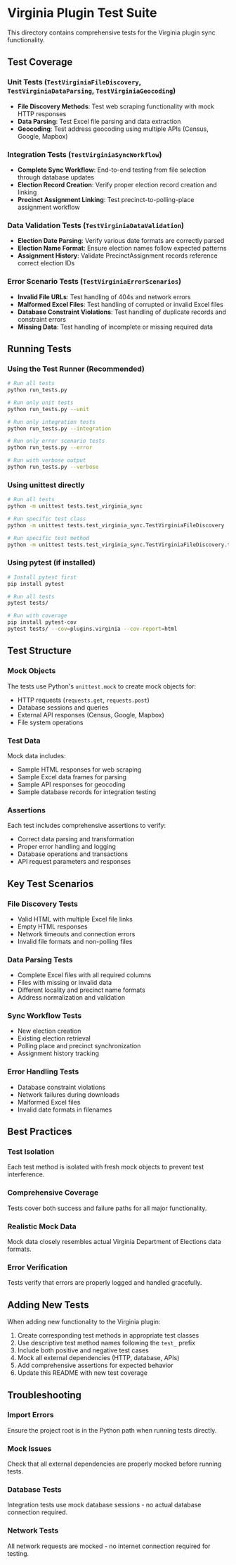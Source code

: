 # Virginia Plugin Test Suite

This directory contains comprehensive tests for the Virginia plugin sync functionality.

## Test Coverage

### Unit Tests (`TestVirginiaFileDiscovery`, `TestVirginiaDataParsing`, `TestVirginiaGeocoding`)
- **File Discovery Methods**: Test web scraping functionality with mock HTTP responses
- **Data Parsing**: Test Excel file parsing and data extraction
- **Geocoding**: Test address geocoding using multiple APIs (Census, Google, Mapbox)

### Integration Tests (`TestVirginiaSyncWorkflow`)
- **Complete Sync Workflow**: End-to-end testing from file selection through database updates
- **Election Record Creation**: Verify proper election record creation and linking
- **Precinct Assignment Linking**: Test precinct-to-polling-place assignment workflow

### Data Validation Tests (`TestVirginiaDataValidation`)
- **Election Date Parsing**: Verify various date formats are correctly parsed
- **Election Name Format**: Ensure election names follow expected patterns
- **Assignment History**: Validate PrecinctAssignment records reference correct election IDs

### Error Scenario Tests (`TestVirginiaErrorScenarios`)
- **Invalid File URLs**: Test handling of 404s and network errors
- **Malformed Excel Files**: Test handling of corrupted or invalid Excel files
- **Database Constraint Violations**: Test handling of duplicate records and constraint errors
- **Missing Data**: Test handling of incomplete or missing required data

## Running Tests

### Using the Test Runner (Recommended)
```bash
# Run all tests
python run_tests.py

# Run only unit tests
python run_tests.py --unit

# Run only integration tests
python run_tests.py --integration

# Run only error scenario tests
python run_tests.py --error

# Run with verbose output
python run_tests.py --verbose
```

### Using unittest directly
```bash
# Run all tests
python -m unittest tests.test_virginia_sync

# Run specific test class
python -m unittest tests.test_virginia_sync.TestVirginiaFileDiscovery

# Run specific test method
python -m unittest tests.test_virginia_sync.TestVirginiaFileDiscovery.test_discover_available_files_success
```

### Using pytest (if installed)
```bash
# Install pytest first
pip install pytest

# Run all tests
pytest tests/

# Run with coverage
pip install pytest-cov
pytest tests/ --cov=plugins.virginia --cov-report=html
```

## Test Structure

### Mock Objects
The tests use Python's `unittest.mock` to create mock objects for:
- HTTP requests (`requests.get`, `requests.post`)
- Database sessions and queries
- External API responses (Census, Google, Mapbox)
- File system operations

### Test Data
Mock data includes:
- Sample HTML responses for web scraping
- Sample Excel data frames for parsing
- Sample API responses for geocoding
- Sample database records for integration testing

### Assertions
Each test includes comprehensive assertions to verify:
- Correct data parsing and transformation
- Proper error handling and logging
- Database operations and transactions
- API request parameters and responses

## Key Test Scenarios

### File Discovery Tests
- Valid HTML with multiple Excel file links
- Empty HTML responses
- Network timeouts and connection errors
- Invalid file formats and non-polling files

### Data Parsing Tests
- Complete Excel files with all required columns
- Files with missing or invalid data
- Different locality and precinct name formats
- Address normalization and validation

### Sync Workflow Tests
- New election creation
- Existing election retrieval
- Polling place and precinct synchronization
- Assignment history tracking

### Error Handling Tests
- Database constraint violations
- Network failures during downloads
- Malformed Excel files
- Invalid date formats in filenames

## Best Practices

### Test Isolation
Each test method is isolated with fresh mock objects to prevent test interference.

### Comprehensive Coverage
Tests cover both success and failure paths for all major functionality.

### Realistic Mock Data
Mock data closely resembles actual Virginia Department of Elections data formats.

### Error Verification
Tests verify that errors are properly logged and handled gracefully.

## Adding New Tests

When adding new functionality to the Virginia plugin:

1. Create corresponding test methods in appropriate test classes
2. Use descriptive test method names following the `test_` prefix
3. Include both positive and negative test cases
4. Mock all external dependencies (HTTP, database, APIs)
5. Add comprehensive assertions for expected behavior
6. Update this README with new test coverage

## Troubleshooting

### Import Errors
Ensure the project root is in the Python path when running tests directly.

### Mock Issues
Check that all external dependencies are properly mocked before running tests.

### Database Tests
Integration tests use mock database sessions - no actual database connection required.

### Network Tests
All network requests are mocked - no internet connection required for testing.